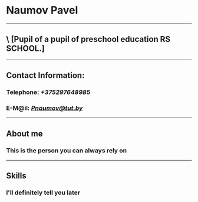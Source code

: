 # **Naumov Pavel**

***

## **\ [Pupil of a pupil of preschool education RS SCHOOL.]**

***

## **Contact Information:**

### **Telephone:** *+375297648985*

### **E-M@il:** *<Pnaumov@tut.by>*

***

## **About me**

### This is the person you can always rely on

***

## **Skills**

### I'll definitely tell you later
